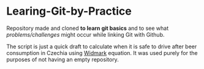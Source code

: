 # Learing-Git-by-Practice

Repository made and cloned **to learn git basics** and to see what *problems/challenges* might occur while linking Git with Github.

The script is just a quick draft to calculate when it is safe to drive after beer consumption in Czechia using [Widmark](https://de.wikipedia.org/wiki/Erik_Widmark) equation. 
It was used purely for the purposes of not having an empty repository.
